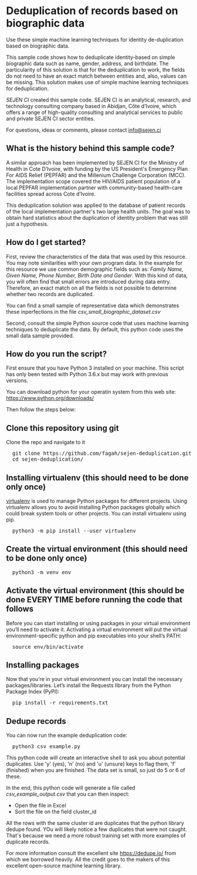 # Deduplication of records based on biographic data
Use these simple machine learning techniques for identity de-duplication based on biographic data.

This sample code shows how to deduplicate identity-based on simple biographic data such as name, gender, address, and birthdate. The particularity of this solution is that for the deduplication to work, the fields do not need to have an exact match between entities and, also, values can be missing. This solution makes use of simple machine learning techniques for deduplication.

 *SEJEN CI* created this sample code. SEJEN CI is an analytical, research, and technology consulting company based in Abidjan, Côte d’Ivoire, which offers a range of high-quality consulting and analytical services to public and private SEJEN CI sector entities.  

For questions, ideas or comments, please contact info@sejen.ci

## What is the history behind this sample code?
A similar approach has been implemented by SEJEN CI for the Ministry of Health in Cote D’Ivoire, with funding by the US President's Emergency Plan For AIDS Relief (PEPFAR) and the Millenium Challenge Corporation (MCC). The implementation scope covered the HIV/AIDS patient population of a local PEPFAR implementation partner with community-based health-care facilities spread across Cote d’Ivoire.  

This deduplication solution was applied to the database of patient records of the local implementation partner's two large health units. The goal was to obtain hard statistics about the duplication of identity problem that was still just a hypothesis. 

## How do I get started?
First, review the characteristics of the data that was used by this resource. You may note similarities with your own program data. In the example for this resource we use common demographic fields such as: *Family Name, Given Name, Phone Number, Birth Date and Gender*. With this kind of data, you will often find that small errors are introduced during data entry. Therefore, an exact match on all the fields is not possible to determine whether two records are duplicated.  

You can find a small sample of representative data which demonstrates these inperfections in the file *csv_small_biographic_dataset.csv* 

Second, consult the simple Python source code that uses machine learning techniques to deduplicate the data. By default, this python code uses the small data sample provided.

## How do you run the script?

First ensure that you have Python 3 installed on your machine. This script has only been tested with Python 3.6.x but may work with previous versions. 

You can download python for your operatin system from this web site: https://www.python.org/downloads/

Then follow the steps below:

## Clone this repository using git

Clone the repo and navigate to it

<pre>
  git clone https://github.com/fagah/sejen-deduplication.git
  cd sejen-deduplication/
</pre>

## Installing virtualenv (this should need to be done only once)

<a href="https://packaging.python.org/guides/installing-using-pip-and-virtual-environments/">virtualenv</a> is used to manage Python packages for different projects. Using virtualenv allows you to avoid installing Python packages globally which could break system tools or other projects. You can install virtualenv using pip.

<pre>
  python3 -m pip install --user virtualenv
</pre>

## Create the virtual environment (this should need to be done only once)
<pre>
  python3 -m venv env
</pre>

## Activate the virtual environment (this should be done EVERY TIME before running the code that follows

Before you can start installing or using packages in your virtual environment you’ll need to activate it. Activating a virtual environment will put the virtual environment-specific python and pip executables into your shell’s PATH:

<pre>
  source env/bin/activate
</pre>

## Installing packages

Now that you’re in your virtual environment you can install the necessary packages/libraries. Let’s install the Requests library from the Python Package Index (PyPI):

<pre>
  pip install -r requirements.txt
</pre>

## Dedupe records
You can now run the example deduplication code:
<pre>
  python3 csv_example.py
</pre>

This python code will create an interactive shell to ask you about potential duplicates. Use 'y' (yes), 'n' (no) and 'u' (unsure) keys to flag them, 'f' (finished) when you are finished. The data set is small, so just do 5 or 6 of these. 

In the end, this python code will generate a file called *csv_example_output.csv* that you can then inspect: 
- Open the file in Excel
- Sort the file on the field cluster_id

All the rows with the same cluster id are duplicates that the python library dedupe found. YOu will likely notice a few duplicates that were not caught. That's because we need a more robust training set with more examples of duplicate records. 

For more information consult the excellent site https://dedupe.io/ from which we borrowed heavily. All the credit goes to the makers of this excellent open-source machine learning library.

